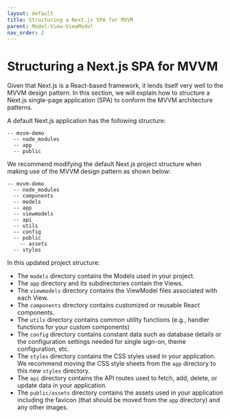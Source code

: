```yaml
---
layout: default
title: Structuring a Next.js SPA for MVVM
parent: Model-View-ViewModel
nav_order: 2
---
```


# Structuring a Next.js SPA for MVVM 

Given that Next.js is a React-based framework, it lends itself very well to the MVVM design pattern. In this section, we will explain how to structure a Next.js single-page application (SPA) to conform the MVVM architecture patterns.  

A default Next.js application has the following structure:  

```
-- mvvm-demo
  -- node_modules
  -- app
  -- public
```

We recommend modifying the default Next.js project structure when making use of the MVVM design pattern as shown below:  

```
-- mvvm-demo
  -- node_modules
  -- components
  -- models
  -- app
  -- viewmodels
  -- api
  -- utils
  -- config
  -- public
    -- assets
  -- styles
```

In this updated project structure:  

- The `models` directory contains the Models used in your project.
- The `app` directory and its subdirectories contain the Views.
- The `viewmodels` directory contains the ViewModel files associated with each View.
- The `components` directory contains customized or reusable React components.
- The `utils` directory contains common utility functions (e.g., handler functions for your custom components)
- The `config` directory contains constant data such as database details or the configuration settings needed for single sign-on, theme configuration, etc.
- The `styles` directory contains the CSS styles used in your application. We recommend moving the CSS style sheets from the `app` directory to this new `styles` directory.
- The `api` directory contains the API routes used to fetch, add, delete, or update data in your application. 
- The `public/assets` directory contains the assets used in your application including the favicon (that should be moved from the `app` directory) and any other images.
